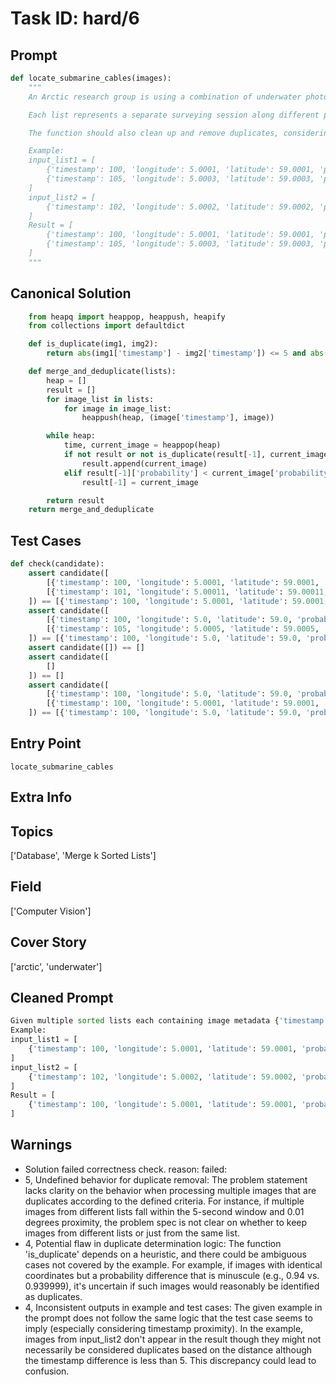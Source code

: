 # Task ID: hard/6

## Prompt

```python
def locate_submarine_cables(images):
    """
    An Arctic research group is using a combination of underwater photogrammetry and sonar images to map locations of submarine cables. They receive multiple sorted lists of images with metadata, where each image is represented by a dictionary including 'timestamp', 'longitude', 'latitude', and 'probability' (that there is a cable in the image).

    Each list represents a separate surveying session along different paths. The output should be a single sorted list of images that efficiently integrates all the lists based on the timestamps to provide a chronological sequence of imagery for analysis.

    The function should also clean up and remove duplicates, considering images within a 5-second window and close proximity (less than 0.01 degrees in both longitude and latitude) as duplicates, keeping only the highest probability image within such groups.

    Example:
    input_list1 = [
        {'timestamp': 100, 'longitude': 5.0001, 'latitude': 59.0001, 'probability': 0.95},
        {'timestamp': 105, 'longitude': 5.0003, 'latitude': 59.0003, 'probability': 0.88}
    ]
    input_list2 = [
        {'timestamp': 102, 'longitude': 5.0002, 'latitude': 59.0002, 'probability': 0.90}
    ]
    Result = [
        {'timestamp': 100, 'longitude': 5.0001, 'latitude': 59.0001, 'probability': 0.95},
        {'timestamp': 105, 'longitude': 5.0003, 'latitude': 59.0003, 'probability': 0.88}
    ]
    """

```

## Canonical Solution

```python
    from heapq import heappop, heappush, heapify
    from collections import defaultdict

    def is_duplicate(img1, img2):
        return abs(img1['timestamp'] - img2['timestamp']) <= 5 and abs(img1['longitude'] - img2['longitude']) < 0.01 and abs(img1['latitude'] - img2['latitude']) < 0.01

    def merge_and_deduplicate(lists):
        heap = []
        result = []
        for image_list in lists:
            for image in image_list:
                heappush(heap, (image['timestamp'], image))

        while heap:
            time, current_image = heappop(heap)
            if not result or not is_duplicate(result[-1], current_image):
                result.append(current_image)
            elif result[-1]['probability'] < current_image['probability']:
                result[-1] = current_image

        return result
    return merge_and_deduplicate
```

## Test Cases

```python
def check(candidate):
    assert candidate([
        [{'timestamp': 100, 'longitude': 5.0001, 'latitude': 59.0001, 'probability': 0.95}],
        [{'timestamp': 101, 'longitude': 5.00011, 'latitude': 59.00011, 'probability': 0.92}]
    ]) == [{'timestamp': 100, 'longitude': 5.0001, 'latitude': 59.0001, 'probability': 0.95}]
    assert candidate([
        [{'timestamp': 100, 'longitude': 5.0, 'latitude': 59.0, 'probability': 0.9}],
        [{'timestamp': 105, 'longitude': 5.0005, 'latitude': 59.0005, 'probability': 0.95}]
    ]) == [{'timestamp': 100, 'longitude': 5.0, 'latitude': 59.0, 'probability': 0.9}, {'timestamp': 105, 'longitude': 5.0005, 'latitude': 59.0005, 'probability': 0.95}]
    assert candidate([]) == []
    assert candidate([
        []
    ]) == []
    assert candidate([
        [{'timestamp': 100, 'longitude': 5.0, 'latitude': 59.0, 'probability': 0.9}],
        [{'timestamp': 100, 'longitude': 5.0001, 'latitude': 59.0001, 'probability': 0.95}]
    ]) == [{'timestamp': 100, 'longitude': 5.0, 'latitude': 59.0, 'probability': 0.95}]

```

## Entry Point

`locate_submarine_cables`

## Extra Info

## Topics

['Database', 'Merge k Sorted Lists']

## Field

['Computer Vision']

## Cover Story

['arctic', 'underwater']

## Cleaned Prompt

```python
Given multiple sorted lists each containing image metadata {'timestamp', 'longitude', 'latitude', 'probability'}, merge them into a single sorted list by chronological order. Remove duplicate images considering a 5-second time window and 0.01 degrees proximity in both longitude and latitude, keeping the image with the highest probability in case of duplicates.
Example:
input_list1 = [
    {'timestamp': 100, 'longitude': 5.0001, 'latitude': 59.0001, 'probability': 0.95}
]
input_list2 = [
    {'timestamp': 102, 'longitude': 5.0002, 'latitude': 59.0002, 'probability': 0.90}
]
Result = [
    {'timestamp': 100, 'longitude': 5.0001, 'latitude': 59.0001, 'probability': 0.95}
]
```

## Warnings

- Solution failed correctness check. reason: failed: 
- 5, Undefined behavior for duplicate removal: The problem statement lacks clarity on the behavior when processing multiple images that are duplicates according to the defined criteria. For instance, if multiple images from different lists fall within the 5-second window and 0.01 degrees proximity, the problem spec is not clear on whether to keep images from different lists or just from the same list.
- 4, Potential flaw in duplicate determination logic: The function 'is_duplicate' depends on a heuristic, and there could be ambiguous cases not covered by the example. For example, if images with identical coordinates but a probability difference that is minuscule (e.g., 0.94 vs. 0.939999), it's uncertain if such images would reasonably be identified as duplicates.
- 4, Inconsistent outputs in example and test cases: The given example in the prompt does not follow the same logic that the test case seems to imply (especially considering timestamp proximity). In the example, images from input_list2 don't appear in the result though they might not necessarily be considered duplicates based on the distance although the timestamp difference is less than 5. This discrepancy could lead to confusion.

